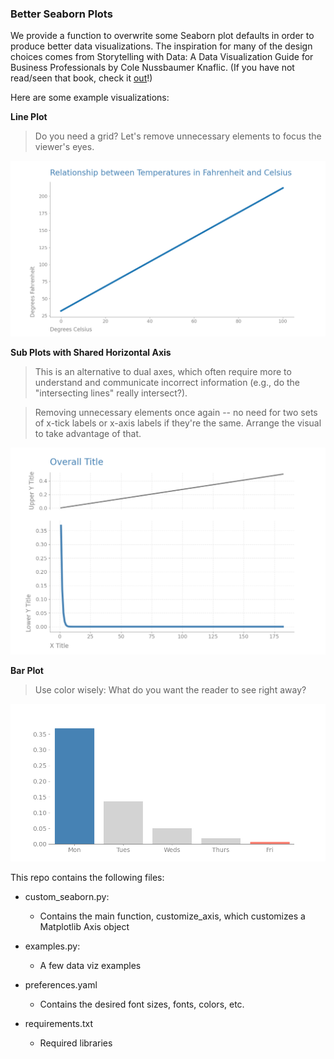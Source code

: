 ### Better Seaborn Plots

We provide a function to overwrite some Seaborn plot defaults in order to produce better data visualizations. The inspiration for many of the design choices comes from Storytelling with Data: A Data Visualization Guide for Business Professionals by Cole Nussbaumer Knaflic. (If you have not read/seen that book, check it [out](https://www.amazon.com/gp/product/1119002257/ref=as_li_qf_asin_il_tl?ie=UTF8&tag=storytellingwithdata-20&creative=9325&linkCode=as2&creativeASIN=1119002257&linkId=c9a5d9689e0665c8098acb1bd01b51e1)!) 

Here are some example visualizations: 

**Line Plot** 
> Do you need a grid? Let's remove unnecessary elements to focus the viewer's eyes.

![Line Plot](https://github.com/kpounder/graphing/blob/327c8dc73af6d01c6e3e4e24cda2291e7a4e3a3a/examples/line.png?raw=true)

**Sub Plots with Shared Horizontal Axis**
> This is an alternative to dual axes, which often require more to understand and communicate incorrect information (e.g., do the "intersecting lines" really intersect?).

> Removing unnecessary elements once again -- no need for two sets of x-tick labels or x-axis labels if they're the same. Arrange the visual to take advantage of that. 

![Sub Plots](https://github.com/kpounder/graphing/blob/327c8dc73af6d01c6e3e4e24cda2291e7a4e3a3a/examples/subplots.png?raw=true)

**Bar Plot**
> Use color wisely: What do you want the reader to see right away? 

![Bar Plot](https://github.com/kpounder/graphing/blob/773da43e3433cbb426f95430c77ba1a3ddfbafdf/examples/bar.png?raw=true)

This repo contains the following files:

* custom_seaborn.py:
    * Contains the main function, customize_axis, which customizes a Matplotlib Axis object

* examples.py: 
    * A few data viz examples

* preferences.yaml
    * Contains the desired font sizes, fonts, colors, etc.

* requirements.txt
    * Required libraries 
